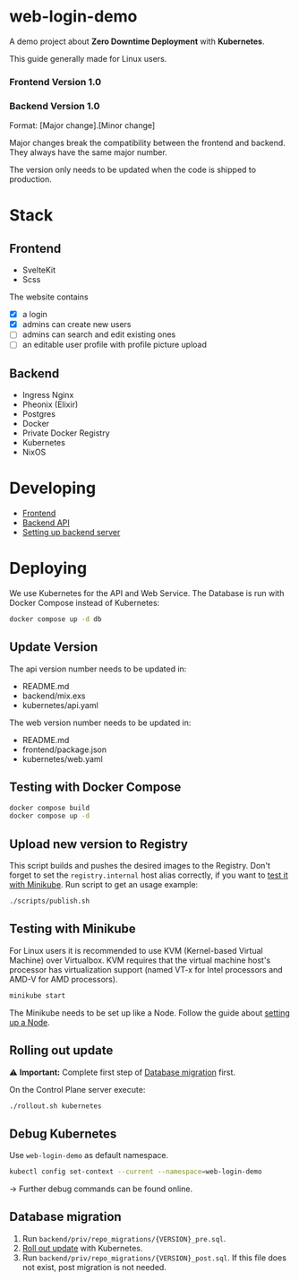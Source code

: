 # web-login-demo

A demo project about **Zero Downtime Deployment** with **Kubernetes**.

This guide generally made for Linux users.

### Frontend Version 1.0

### Backend Version 1.0

Format: [Major change].[Minor change]

Major changes break the compatibility between the frontend and backend.
They always have the same major number.

The version only needs to be updated when the code is shipped to production.

# Stack

## Frontend

- SvelteKit
- Scss

The website contains

- [x] a login
- [x] admins can create new users
- [ ] admins can search and edit existing ones
- [ ] an editable user profile with profile picture upload

## Backend

- Ingress Nginx
- Pheonix (Elixir)
- Postgres
- Docker
- Private Docker Registry
- Kubernetes
- NixOS

# Developing

- [Frontend](frontend/README.md)
- [Backend API](backend/api/README.md)
- [Setting up backend server](backend/README.md)

# Deploying

We use Kubernetes for the API and Web Service. The Database is run
with Docker Compose instead of Kubernetes:

```bash
docker compose up -d db
```

## Update Version

The api version number needs to be updated in:

- README.md
- backend/mix.exs
- kubernetes/api.yaml

The web version number needs to be updated in:

- README.md
- frontend/package.json
- kubernetes/web.yaml

## Testing with Docker Compose

```bash
docker compose build
docker compose up -d
```

## Upload new version to Registry

This script builds and pushes the desired images to the Registry.
Don't forget to set the `registry.internal` host alias correctly,
if you want to [test it with Minikube](#testing-with-minikube).
Run script to get an usage example:

```bash
./scripts/publish.sh
```

## Testing with Minikube

For Linux users it is recommended to use KVM (Kernel-based Virtual Machine) over Virtualbox.
KVM requires that the virtual machine host's processor has
virtualization support (named VT-x for Intel processors and AMD-V for AMD processors).

```bash
minikube start
```

The Minikube needs to be set up like a Node.
Follow the guide about [setting up a Node](#setting-up-a-node).

## Rolling out update

⚠️ **Important:** Complete first step of [Database migration](#database-migration) first.

On the Control Plane server execute:

```bash
./rollout.sh kubernetes
```

## Debug Kubernetes

Use `web-login-demo` as default namespace.

```bash
kubectl config set-context --current --namespace=web-login-demo
```

-> Further debug commands can be found online.

## Database migration

1. Run `backend/priv/repo_migrations/{VERSION}_pre.sql`.
2. [Roll out update](#rolling-out-update) with Kubernetes.
3. Run `backend/priv/repo_migrations/{VERSION}_post.sql`.
   If this file does not exist, post migration is not needed.

